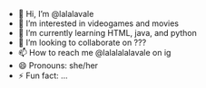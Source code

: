 - 👋 Hi, I’m @lalalavale
- 👀 I’m interested in videogames and movies
- 🌱 I’m currently learning HTML, java, and python
- 💞️ I’m looking to collaborate on ???
- 📫 How to reach me @lalalalalavale on ig
- 😄 Pronouns: she/her
- ⚡ Fun fact: ...

<!---
lalalavale/lalalavale is a ✨ special ✨ repository because its `README.md` (this file) appears on your GitHub profile.
You can click the Preview link to take a look at your changes.
--->
